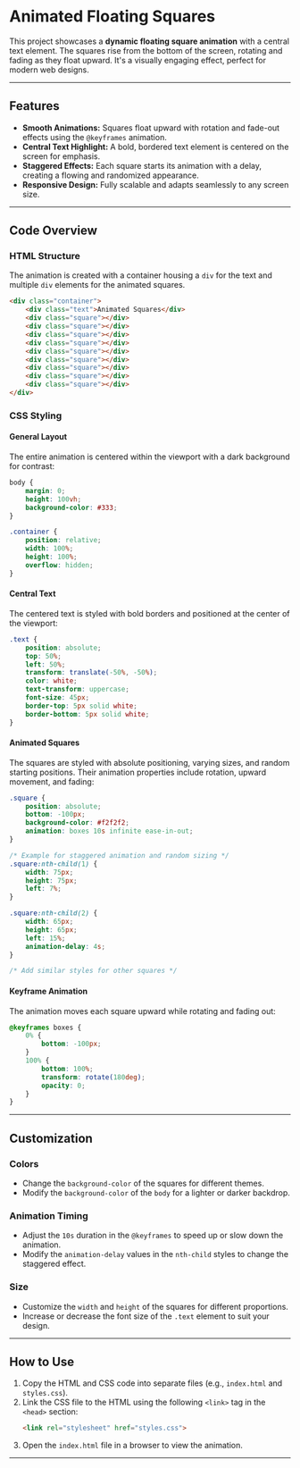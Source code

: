 # Animated Floating Squares

This project showcases a **dynamic floating square animation** with a central text element. The squares rise from the bottom of the screen, rotating and fading as they float upward. It's a visually engaging effect, perfect for modern web designs.

---

## Features

- **Smooth Animations:** Squares float upward with rotation and fade-out effects using the `@keyframes` animation.
- **Central Text Highlight:** A bold, bordered text element is centered on the screen for emphasis.
- **Staggered Effects:** Each square starts its animation with a delay, creating a flowing and randomized appearance.
- **Responsive Design:** Fully scalable and adapts seamlessly to any screen size.

---

## Code Overview

### HTML Structure

The animation is created with a container housing a `div` for the text and multiple `div` elements for the animated squares.

```html
<div class="container">
    <div class="text">Animated Squares</div>
    <div class="square"></div>
    <div class="square"></div>
    <div class="square"></div>
    <div class="square"></div>
    <div class="square"></div>
    <div class="square"></div>
    <div class="square"></div>
    <div class="square"></div>
    <div class="square"></div>
</div>
```

### CSS Styling

#### General Layout
The entire animation is centered within the viewport with a dark background for contrast:

```css
body {
    margin: 0;
    height: 100vh;
    background-color: #333;
}

.container {
    position: relative;
    width: 100%;
    height: 100%;
    overflow: hidden;
}
```

#### Central Text
The centered text is styled with bold borders and positioned at the center of the viewport:

```css
.text {
    position: absolute;
    top: 50%;
    left: 50%;
    transform: translate(-50%, -50%);
    color: white;
    text-transform: uppercase;
    font-size: 45px;
    border-top: 5px solid white;
    border-bottom: 5px solid white;
}
```

#### Animated Squares
The squares are styled with absolute positioning, varying sizes, and random starting positions. Their animation properties include rotation, upward movement, and fading:

```css
.square {
    position: absolute;
    bottom: -100px;
    background-color: #f2f2f2;
    animation: boxes 10s infinite ease-in-out;
}

/* Example for staggered animation and random sizing */
.square:nth-child(1) {
    width: 75px;
    height: 75px;
    left: 7%;
}

.square:nth-child(2) {
    width: 65px;
    height: 65px;
    left: 15%;
    animation-delay: 4s;
}

/* Add similar styles for other squares */
```

#### Keyframe Animation
The animation moves each square upward while rotating and fading out:

```css
@keyframes boxes {
    0% {
        bottom: -100px;
    }
    100% {
        bottom: 100%;
        transform: rotate(180deg);
        opacity: 0;
    }
}
```

---

## Customization

### Colors
- Change the `background-color` of the squares for different themes.
- Modify the `background-color` of the `body` for a lighter or darker backdrop.

### Animation Timing
- Adjust the `10s` duration in the `@keyframes` to speed up or slow down the animation.
- Modify the `animation-delay` values in the `nth-child` styles to change the staggered effect.

### Size
- Customize the `width` and `height` of the squares for different proportions.
- Increase or decrease the font size of the `.text` element to suit your design.

---

## How to Use

1. Copy the HTML and CSS code into separate files (e.g., `index.html` and `styles.css`).
2. Link the CSS file to the HTML using the following `<link>` tag in the `<head>` section:
   ```html
   <link rel="stylesheet" href="styles.css">
   ```
3. Open the `index.html` file in a browser to view the animation.

---


